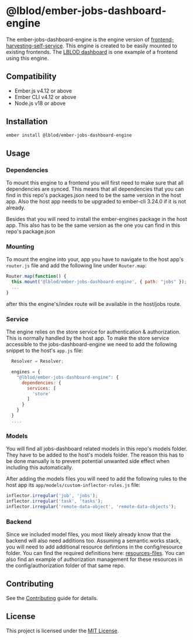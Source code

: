 # @lblod/ember-jobs-dashboard-engine

The ember-jobs-dashboard-engine is the engine version of [frontend-harvesting-self-service](https://github.com/lblod/frontend-harvesting-self-service). This engine is created to be easily mounted to existing frontends. The [LBLOD dashboard](https://github.com/lblod/frontend-dashboard) is one example of a frontend using this engine.


## Compatibility

* Ember.js v4.12 or above
* Ember CLI v4.12 or above
* Node.js v18 or above


## Installation

```bash
ember install @lblod/ember-jobs-dashboard-engine
```


## Usage

### Dependencies

To mount this engine to a frontend you will first need to make sure that all dependencies are synced. This means that all dependencies that you can find in this repo's packages.json need to be the same version in the host app. Also the host app needs to be upgraded to ember-cli 3.24.0 if it is not already.

Besides that you will need to install the ember-engines package in the host app. This also has to be the same version as the one you can find in this repo's package.json

### Mounting

To mount the engine into your, app you have to navigate to the host app's `router.js` file and add the following line under `Router.map`:

```javascript
Router.map(function() {
  this.mount('@lblod/ember-jobs-dashboard-engine', { path: "jobs" });
  ...
}
```
after this the engine's/index route will be available in the host/jobs route. 

### Service

The engine relies on the store service for authentication & authorization. This is normally handled by the host app. To make the store service accessible to the jobs-dashboard-engine we need to add the following snippet to the host's `app.js` file:

```javascript
  Resolver = Resolver;

  engines = {
    "@lblod/ember-jobs-dashboard-engine": {
      dependencies: {
        services: [
          'store'
        ]
      }
    }
  }
  ....
```

### Models

You will find all jobs-dashboard related models in this repo's models folder. They have to be added to the host's models folder. The reason this has to be done manually is to prevent potential unwanted side effect when including this automatically.

After adding the models files you will need to add the following rules to the host app its `app/models/custom-inflector-rules.js` file:

```javascript
inflector.irregular('job', 'jobs');
inflector.irregular('task', 'tasks');
inflector.irregular('remote-data-object', 'remote-data-objects');
```

### Backend

Since we included model files, you most likely already know that the backend will also need additions too. Assuming a semantic.works stack, you will need to add additional resource defintions in the config/resource folder. You can find the required definitions here: [resources-files](https://github.com/lblod/app-lblod-harvester/tree/master/config/resources). You can also find an example of authorization management for these resources in the config/authorization folder of that same repo.


## Contributing

See the [Contributing](CONTRIBUTING.md) guide for details.


## License

This project is licensed under the [MIT License](LICENSE.md).
